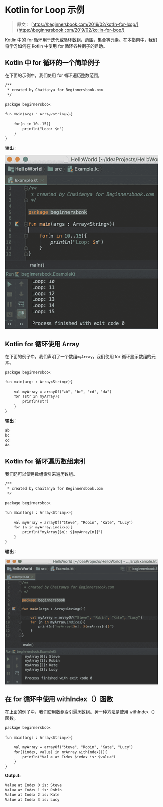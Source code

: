 # Kotlin for Loop 示例

> 原文： [https://beginnersbook.com/2019/02/kotlin-for-loop/](https://beginnersbook.com/2019/02/kotlin-for-loop/)

Kotlin 中的 for 循环用于迭代或循环[数组](https://beginnersbook.com/2019/02/kotlin-array/)，[范围](https://beginnersbook.com/2019/02/kotlin-ranges/)，集合等元素。在本指南中，我们将学习如何在 Kotlin 中使用 for 循环各种例子的帮助。

## Kotlin 中 for 循环的一个简单例子

在下面的示例中，我们使用 for 循环遍历整数范围。

```
/**
 * created by Chaitanya for Beginnersbook.com
 */

package beginnersbook

fun main(args : Array<String>){

    for(n in 10..15){
        println("Loop: $n")
    }
}
```

**输出：**

![Kotlin for loop](img/13c148b2bb71aba3435b592f948dc2d2.jpg)

## Kotlin for 循环使用 Array

在下面的例子中，我们声明了一个数组`myArray`，我们使用 for 循环显示数组的元素。

```
package beginnersbook

fun main(args : Array<String>){

    val myArray = arrayOf("ab", "bc", "cd", "da")
    for (str in myArray){
        println(str)
    }
}
```

**输出：**

```
ab
bc
cd
da
```

## Kotlin for 循环遍历数组索引

我们还可以使用数组索引来遍历数组。

```
/**
 * created by Chaitanya for Beginnersbook.com
 */

package beginnersbook

fun main(args : Array<String>){

    val myArray = arrayOf("Steve", "Robin", "Kate", "Lucy")
    for (n in myArray.indices){
        println("myArray[$n]: ${myArray[n]}")
    }
}
```

**输出：**

![Kotlin array loop through collection](img/9b89c8d024619772a1cc6391a6c53b06.jpg)

## 在 for 循环中使用 withIndex（）函数

在上面的例子中，我们使用数组索引遍历数组。另一种方法是使用 withIndex（）函数。

```
package beginnersbook

fun main(args : Array<String>){

    val myArray = arrayOf("Steve", "Robin", "Kate", "Lucy")
    for((index, value) in myArray.withIndex()){
        println("Value at Index $index is: $value")
    }
}
```

**Output:**

```
Value at Index 0 is: Steve
Value at Index 1 is: Robin
Value at Index 2 is: Kate
Value at Index 3 is: Lucy
```
